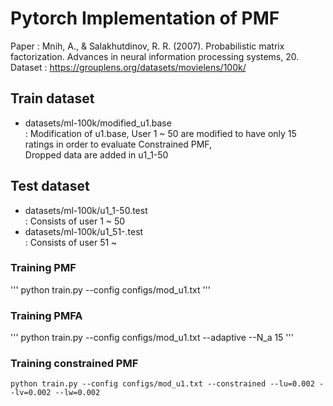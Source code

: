 # Pytorch Implementation of PMF
Paper : Mnih, A., & Salakhutdinov, R. R. (2007). Probabilistic matrix factorization. Advances in neural information processing systems, 20.
Dataset : https://grouplens.org/datasets/movielens/100k/

## Train dataset 
* datasets/ml-100k/modified_u1.base  
    : Modification of u1.base, User 1 ~ 50 are modified to have only 15 ratings in order to evaluate Constrained PMF,  
    Dropped data are added in u1_1-50
     
## Test dataset
* datasets/ml-100k/u1_1-50.test  
    : Consists of user 1 ~ 50
* datasets/ml-100k/u1_51-.test  
    : Consists of user 51 ~


### Training PMF

'''
python train.py --config configs/mod_u1.txt
'''

### Training PMFA

'''
python train.py --config configs/mod_u1.txt --adaptive --N_a 15
'''

### Training constrained PMF

```
python train.py --config configs/mod_u1.txt --constrained --lu=0.002 --lv=0.002 --lw=0.002
```
